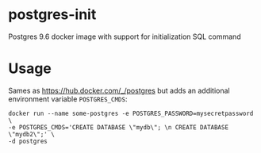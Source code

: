 # postgres-init
Postgres 9.6 docker image with support for initialization SQL command

# Usage
Sames as https://hub.docker.com/_/postgres but adds an additional environment variable `POSTGRES_CMDS`:

```
docker run --name some-postgres -e POSTGRES_PASSWORD=mysecretpassword \
-e POSTGRES_CMDS='CREATE DATABASE \"mydb\"; \n CREATE DATABASE \"mydb2\";' \
-d postgres
```